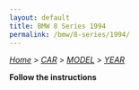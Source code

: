 ```yaml
---
layout: default
title: BMW 8 Series 1994
permalink: /bmw/8-series/1994/
---
```

[*Home*](/) > [*CAR*](/car/) > [*MODEL*](/car/model/) > [*YEAR*](/car/model/year/)

**Follow the instructions**